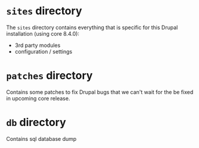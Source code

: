 # `sites` directory

The `sites` directory contains everything that is specific for this Drupal installation (using core 8.4.0):
- 3rd party modules
- configuration / settings

# `patches` directory

Contains some patches to fix Drupal bugs that we can't wait for the be fixed in upcoming core release.

# `db` directory

Contains sql database dump 
